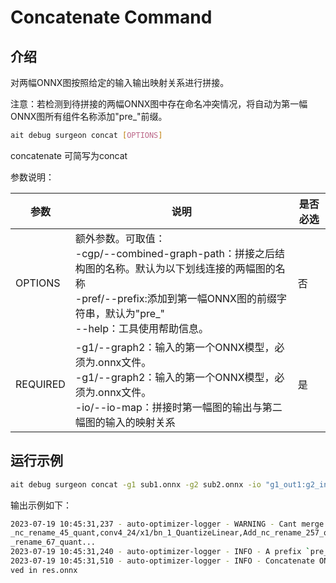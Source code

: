 # Concatenate Command


## 介绍
对两幅ONNX图按照给定的输入输出映射关系进行拼接。

注意：若检测到待拼接的两幅ONNX图中存在命名冲突情况，将自动为第一幅ONNX图所有组件名称添加"pre_"前缀。

```bash
ait debug surgeon concat [OPTIONS]
```

concatenate 可简写为concat

参数说明：

| 参数                    | 说明                                                                                                                                                 | 是否必选 |
|-----------------------|----------------------------------------------------------------------------------------------------------------------------------------------------|------|
| OPTIONS               | 额外参数。可取值：<br/>    -cgp/--combined-graph-path：拼接之后结构图的名称。默认为以下划线连接的两幅图的名称<br/>  -pref/--prefix:添加到第一幅ONNX图的前缀字符串，默认为"pre_"  <br/>  --help：工具使用帮助信息。 | 否    |
| REQUIRED              | -g1/--graph2：输入的第一个ONNX模型，必须为.onnx文件。 <br/>    -g1/--graph2：输入的第一个ONNX模型，必须为.onnx文件。<br/>    -io/--io-map：拼接时第一幅图的输出与第二幅图的输入的映射关系                  | 是    |


## 运行示例

```bash
ait debug surgeon concat -g1 sub1.onnx -g2 sub2.onnx -io "g1_out1:g2_in1;g1_out2:g2_in2" 
```

输出示例如下：

```bash
2023-07-19 10:45:31,237 - auto-optimizer-logger - WARNING - Cant merge two graphs with overlapping names. Found repeated nodes names：conv4_10/x1/bn_1_QuantizeLinear,Add
_nc_rename_45_quant,conv4_24/x1/bn_1_QuantizeLinear,Add_nc_rename_257_quant,concat_4_7_1_DequantizeLinear,Add_nc_rename_415_quant,BatchNormalization_nc_rename_453,Add_nc
_rename_67_quant...
2023-07-19 10:45:31,240 - auto-optimizer-logger - INFO - A prefix `pre_` will be added to graph1
2023-07-19 10:45:31,510 - auto-optimizer-logger - INFO - Concatenate ONNX model: densenet-12-int8.onnx and ONNX model: densenet-12-int8.onnx completed. Combined model sa
ved in res.onnx
```

